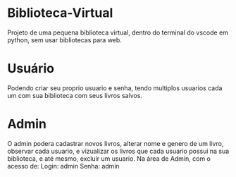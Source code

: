 # Biblioteca-Virtual
Projeto de uma pequena biblioteca virtual, dentro do terminal do vscode em python, sem usar bibliotecas para web.

# Usuário
Podendo criar seu proprio usuario e senha, tendo multiplos usuarios cada um com sua biblioteca com seus livros salvos.

# Admin
O admin podera cadastrar novos livros, alterar nome e genero de um livro, observar cada usuario, e vizualizar os livros que cada usuario possui na sua biblioteca, e até mesmo, excluir um usuario.
Na área de Admin, com o acesso de:
Login: admin
Senha: admin

